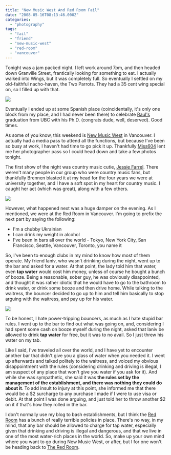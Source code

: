 ```yaml
---
title: "New Music West And Red Room Fail"
date: "2008-05-16T08:13:46.000Z"
categories: 
  - "photography"
tags: 
  - "fail"
  - "friend"
  - "new-music-west"
  - "red-room"
  - "vancouver"
---
```


Tonight was a jam packed night. I left work around 7pm, and then headed down Granville Street, frantically looking for something to eat. I actually walked into Wings, but it was completely full. So eventually I settled on my old-faithful nacho-haven, the Two Parrots. They had a 35 cent wing special on, so I filled up with that.

![](http://farm3.static.flickr.com/2175/2496033295_2f59345032.jpg?v=0)

Eventually I ended up at some Spanish place (coincidentally, it's only one block from my place, and I had never been there) to celebrate [Raul's](http://hummingbird604.wordpress.com) graduation from UBC with his Ph.D. (congrats dude, well, deserved). Good times.

As some of you know, this weekend is [New Music West](http://www.newmusicwest.com/) in Vancouver. I actually had a media pass to attend all the functions, but because I've been so busy at work, I haven't had time to go pick it up. Thankfully [Miss604](http://miss604.com) lent me her photographer pass so I could head down and take a few photos tonight.

The first show of the night was country music cutie, [Jessie Farrel](http://jessiefarrell.com/news/). There weren't many people in our group who were country music fans, but thankfully Brennen blasted it at my head for the four years we were at university together, and I have a soft spot in my heart for country music. I caught her act (which was great), along with a few others.

![](http://farm4.static.flickr.com/3198/2496840344_f735a95f62.jpg?v=0)

However, what happened next was a huge damper on the evening. As I mentioned, we were at the Red Room in Vancouver. I'm going to prefix the next part by saying the following:

- I'm a chubby Ukrainian
- I can drink my weight in alcohol
- I've been in bars all over the world - Tokyo, New York City, San Francisco, Seattle, Vancouver, Toronto, you name it

So, I've been to enough clubs in my mind to know how most of them operate. My friend Ianiv, who wasn't drinking during the night, went up to the bar and asked for a water. At that point, the lady told him that water, even **tap water** would cost him money, unless of course he bought a bunch of booze. Being a reasonable, sober guy, he was obviously disappointed, and thought it was rather idiotic that he would have to go to the bathroom to drink water, or drink some booze and then drive home. While talking to the waitress, the bouncer decided to go up to him and tell him basically to stop arguing with the waitress, and pay up for his water.

![](http://farm4.static.flickr.com/3161/2496863442_578fc9e329.jpg?v=0)

To be honest, I hate power-tripping bouncers, as much as I hate stupid bar rules. I went up to the bar to find out what was going on, and, considering I had spent some cash on booze myself during the night, asked that Ianiv be allowed to drink **tap water** for free, but it was to no avail. So I just threw his water on my tab.

Like I said, I've traveled all over the world, and I have yet to encounter another bar that didn't give you a glass of water when you needed it. I went up afterwards and talked politely to the waitress, and voiced my obvious disappointment with the rules (considering drinking and driving is illegal, I am suspect of any place that won't give you water if you ask for it). And while she was sympathetic, she said it was **the rules set by the management of the establishment, and there was nothing they could do about it**. To add insult to injury at this point, she informed me that there would be a $2 surcharge to any purchase I made if I were to use visa or debit. At that point I was done arguing, and just told her to throw another $2 on it if that's how they rolled in the bar.

I don't normally use my blog to bash establishments, but I think the [Red Room](http://www.redroomonrichards.com/) has a bunch of really terrible policies in place. There's no way, in my mind, that any bar should be allowed to charge for tap water, especially given that drinking and driving is illegal and dangerous, and that we live in one of the most water-rich places in the world. So, make up your own mind where you want to go during New Music West, or after, but I for one won't be heading back to [The Red Room](http://www.redroomonrichards.com/).
